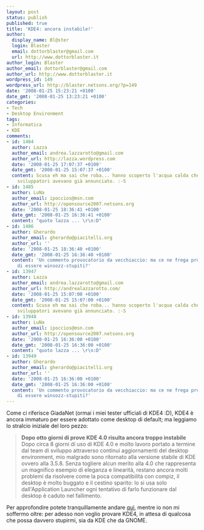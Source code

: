 ```yaml
---
layout: post
status: publish
published: true
title: 'KDE4: ancora instabile!'
author:
  display_name: Bl@ster
  login: Blaster
  email: dottorblaster@gmail.com
  url: http://www.dottorblaster.it
author_login: Blaster
author_email: dottorblaster@gmail.com
author_url: http://www.dottorblaster.it
wordpress_id: 149
wordpress_url: http://blaster.netsons.org/?p=149
date: '2008-01-25 15:23:21 +0100'
date_gmt: '2008-01-25 13:23:21 +0100'
categories:
- Tech
- Desktop Environment
tags:
- Informatica
- KDE
comments:
- id: 1484
  author: Lazza
  author_email: andrea.lazzarotto@gmail.com
  author_url: http://lazza.wordpress.com
  date: '2008-01-25 17:07:37 +0100'
  date_gmt: '2008-01-25 15:07:37 +0100'
  content: Scusa eh ma sai che roba... hanno scoperto l'acqua calda che gli stessi
    sviluppatori avevano già annunciato. :-S
- id: 1485
  author: LuNa
  author_email: ipoccios@msn.com
  author_url: http://opensource2007.netsons.org
  date: '2008-01-25 18:36:41 +0100'
  date_gmt: '2008-01-25 16:36:41 +0100'
  content: "quoto lazza ... \r\n:D"
- id: 1486
  author: Gherardo
  author_email: gherardo@piacitelli.org
  author_url: ''
  date: '2008-01-25 18:36:40 +0100'
  date_gmt: '2008-01-25 16:36:40 +0100'
  content: 'Un commento provocatorio da vecchiaccio: ma ce ne frega proprio qualcosa
    di essere winsozz-stupiti?'
- id: 13947
  author: Lazza
  author_email: andrea.lazzarotto@gmail.com
  author_url: http://andrealazzarotto.com/
  date: '2008-01-25 15:07:00 +0100'
  date_gmt: '2008-01-25 15:07:00 +0100'
  content: Scusa eh ma sai che roba... hanno scoperto l'acqua calda che gli stessi
    sviluppatori avevano già annunciato. :-S
- id: 13948
  author: LuNa
  author_email: ipoccios@msn.com
  author_url: http://opensource2007.netsons.org
  date: '2008-01-25 16:36:00 +0100'
  date_gmt: '2008-01-25 16:36:00 +0100'
  content: "quoto lazza ... \r\n:D"
- id: 13949
  author: Gherardo
  author_email: gherardo@piacitelli.org
  author_url: ''
  date: '2008-01-25 16:36:00 +0100'
  date_gmt: '2008-01-25 16:36:00 +0100'
  content: 'Un commento provocatorio da vecchiaccio: ma ce ne frega proprio qualcosa
    di essere winsozz-stupiti?'
---
```

<p>Come ci riferisce GiadaNet (ormai i miei tester ufficiali di KDE4 :D), KDE4 è ancora immaturo per essere adottato come desktop di default; ma leggiamo lo stralcio iniziale del loro pezzo:</p>
<blockquote><p><strong>Dopo otto giorni di prove KDE 4.0 risulta ancora troppo instabile</strong><br />
Dopo circa 8 giorni di uso di KDE 4.0 e molto lavoro portato a termine dal team di sviluppo attraverso continui aggiornamenti del desktop environment, mio malgrado sono ritornato alla versione stabile di KDE ovvero alla 3.5.8.   Senza togliere alcun merito alla 4.0 che rappresenta un magnifico esempio di eleganza e linearità, restano ancora molti problemi da risolvere come la poca compatibilità con compiz, il desktop è molto buggato e il cestino sparito: lo si usa solo dall'Application Launcher ogni tentativo di farlo funzionare dal desktop è caduto nel fallimento.</p></blockquote>
<p>Per approfondire potete tranquillamente andare <a href="http://www.giadanet.it//index.php?option=com_content&amp;task=view&amp;id=337&amp;Itemid=209">quì</a>, mentre io non mi soffermo oltre: per adesso non voglio provare KDE4, in attesa di qualcosa che possa davvero stupirmi, sia da KDE che da GNOME.</p>
